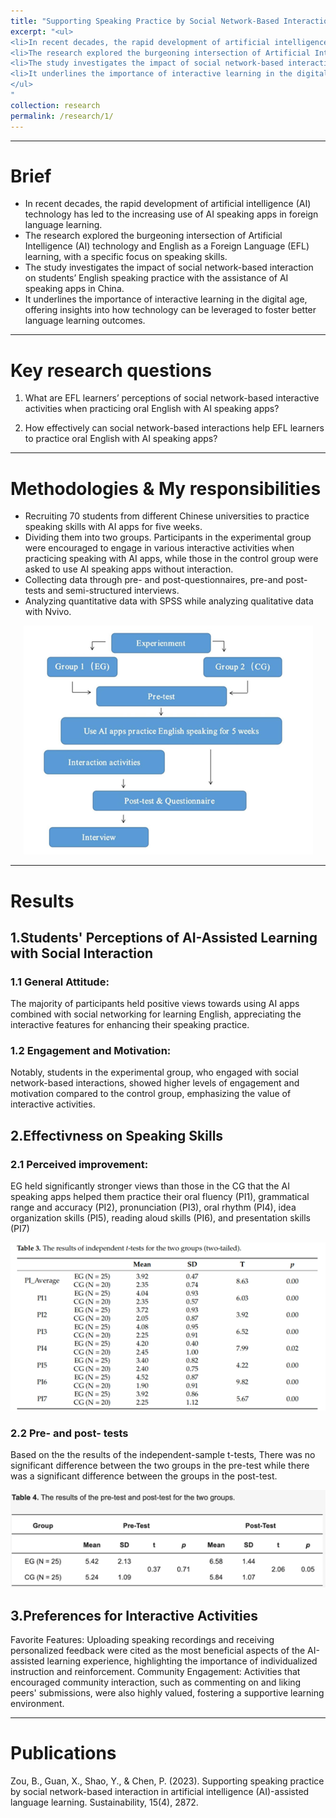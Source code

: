 ```yaml
---
title: "Supporting Speaking Practice by Social Network-Based Interaction in Artificial Intelligence (AI)-Assisted Language Learning"
excerpt: "<ul>
<li>In recent decades, the rapid development of artificial intelligence (AI) technology has led to the increasing use of AI speaking apps in foreign language learning.</li>
<li>The research explored the burgeoning intersection of Artificial Intelligence (AI) technology and English as a Foreign Language (EFL) learning, with a specific focus on speaking skills.</li>
<li>The study investigates the impact of social network-based interaction on students’ English speaking practice with the assistance of AI speaking apps in China. </li>
<li>It underlines the importance of interactive learning in the digital age, offering insights into how technology can be leveraged to foster better language learning outcomes.</li>
</ul>
"
collection: research
permalink: /research/1/
---
```


***

Brief
======
-   In recent decades, the rapid development of artificial intelligence (AI) technology has led to the increasing use of AI speaking apps in foreign language learning.
-   The research explored the burgeoning intersection of Artificial Intelligence (AI) technology and English as a Foreign Language (EFL) learning, with a specific focus on speaking skills. 
-   The study investigates the impact of social network-based interaction on students’ English speaking practice with the assistance of AI speaking apps in China. 
-   It underlines the importance of interactive learning in the digital age, offering insights into how technology can be leveraged to foster better language learning outcomes.

***

Key research questions
======
1. What are EFL learners’ perceptions of social network-based interactive activities when practicing oral English with AI speaking apps?

2. How effectively can social network-based interactions help EFL learners to practice oral English with AI speaking apps?

***

Methodologies & My responsibilities
======
-   Recruiting 70 students from different Chinese universities to practice speaking skills with AI apps for five weeks.
-   Dividing them into two groups. Participants in the experimental group were encouraged to engage in various interactive activities when practicing speaking with AI apps, while those in the control group were asked to use AI speaking apps without interaction. 
-   Collecting data through pre- and post-questionnaires, pre-and post-tests and semi-structured interviews.
-   Analyzing quantitative data with SPSS while analyzing qualitative data with Nvivo.
<div align="center">
    <img src="/images/01.jpg" alt="" />
</div>

***

Results
======

## 1.Students' Perceptions of AI-Assisted Learning with Social Interaction

###  1.1 General Attitude: 

The majority of participants held positive views towards using AI apps combined with social networking for learning English, appreciating the interactive features for enhancing their speaking practice.

###  1.2 Engagement and Motivation: 

Notably, students in the experimental group, who engaged with social network-based interactions, showed higher levels of engagement and motivation compared to the control group, emphasizing the value of interactive activities.

##  2.Effectivness on Speaking Skills

###  2.1 Perceived improvement:

EG held significantly stronger views than those in the CG that the AI speaking apps helped them practice their oral fluency (PI1), grammatical range and accuracy (PI2), pronunciation (PI3), oral rhythm (PI4), idea organization skills (PI5), reading aloud skills (PI6), and presentation skills (PI7) 
<div align="center">
    <img src="/images/01-1.jpg" alt="" />
</div>

###  2.2 Pre- and post- tests
Based on the the results of the independent-sample t-tests, 
There was no significant difference between the two groups in the pre-test while there was a significant difference between the groups in the post-test.
<div align="center">
    <img src="/images/01-2.jpg" alt="" />
</div>

##  3.Preferences for Interactive Activities

Favorite Features: Uploading speaking recordings and receiving personalized feedback were cited as the most beneficial aspects of the AI-assisted learning experience, highlighting the importance of individualized instruction and reinforcement.
Community Engagement: Activities that encouraged community interaction, such as commenting on and liking peers' submissions, were also highly valued, fostering a supportive learning environment.

***

Publications
======
Zou, B., Guan, X., Shao, Y., & Chen, P. (2023). Supporting speaking practice by social network-based interaction in artificial intelligence (AI)-assisted language learning. Sustainability, 15(4), 2872.